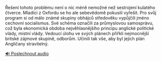 
Řešení tohoto problému není o nic méně nemožné než sestrojení kulatého čtverce. Mladíci z Oxfordu se ho ale sebevědomě pokusili vyřešit. Pro svůj program si od málo známé skupiny obhájců středověku vypůjčili jméno cechovní socialismus. Své schéma označili za průmyslovou samosprávu, což byla ekonomická obdoba nejvěhlasnějšího principu anglické politické vlády, místní vlády. Vedoucí úlohu ve svých plánech přiřkli nejmocnější britské zájmové skupině, odborům. Učinili tak vše, aby byl jejich plán Angličany stravitelný.

[🔊 Poslechnout audio](/data/7-paragraphs/audio/chapter_163/para_007-een-tohoto-problmu-nen-o-nic-mn-nemon-ne.mp3)
